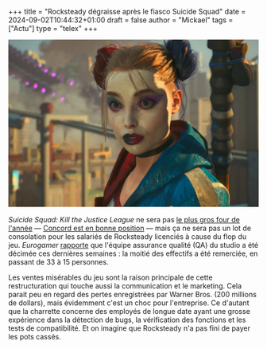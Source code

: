 +++
title = "Rocksteady dégraisse après le fiasco Suicide Squad"
date = 2024-09-02T10:44:32+01:00
draft = false
author = "Mickael"
tags = ["Actu"]
type = "telex"
+++

![Suicide Squad](suicide-squad.jpg "")

*Suicide Squad: Kill the Justice League* ne sera pas [le plus gros four de l'année](https://nostick.fr/articles/2024/juillet/1507-test-suicide-squad-kill-the-justice-league/) — [Concord est en bonne position](https://nostick.fr/articles/2024/aout/3108-concord-25000-copies-playstation/) — mais ça ne sera pas un lot de consolation pour les salariés de Rocksteady licenciés à cause du flop du jeu. *Eurogamer* [rapporte](https://www.eurogamer.net/rocksteady-hit-by-layoffs-after-suicide-squad-kill-the-justice-league-underperforms) que l'équipe assurance qualité (QA) du studio a été décimée ces dernières semaines : la moitié des effectifs a été remerciée, en passant de 33 à 15 personnes.

Les ventes misérables du jeu sont la raison principale de cette restructuration qui touche aussi la communication et le marketing. Cela parait peu en regard des pertes enregistrées par Warner Bros. (200 millions de dollars), mais évidemment c'est un choc pour l'entreprise. Ce d'autant que la charrette concerne des employés de longue date ayant une grosse expérience dans la détection de bugs, la vérification des fonctions et les tests de compatibilité. Et on imagine que Rocksteady n'a pas fini de payer les pots cassés.